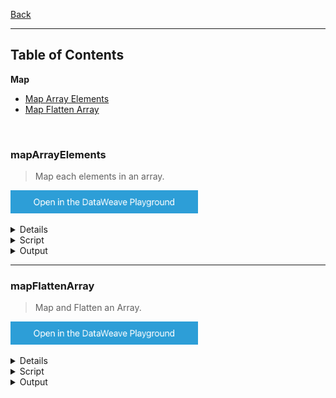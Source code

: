 [Back](../README.md)

<hr>

## Table of Contents


**Map**

- [Map Array Elements](#mapArrayElements)
- [Map Flatten Array](#mapFlattenArray)

&nbsp;

### mapArrayElements
>Map each elements in an array.

<a href="https://dataweave.mulesoft.com/learn/playground?projectMethod=GHRepo&repo=Elliot518%2Fdataweave-bible&path=MuleSoft/map%2FmapArrayElements?202307111200"><img width="300" src="/images/dwplayground-button.png"><a>

<details>
<summary>Input</summary>

```json
{
    "books": [
      {
        "-category": "cooking",
        "title":"Everyday Italian",
        "author": "Giada De Laurentiis",
        "year": "2005",
        "price": "30.00"
      },
      {
        "-category": "children",
        "title": "Harry Potter",
        "author": "J K. Rowling",
        "year": "2005",
        "price": "29.99"
      },
      {
        "-category": "web",
        "title":  "XQuery Kick Start",
        "author": [
          "James McGovern",
          "Per Bothner",
          "Kurt Cagle",
          "James Linn",
          "Vaidyanathan Nagarajan"
        ],
        "year": "2003",
        "price": "49.99"
      },
      {
        "-category": "web",
        "-cover": "paperback",
        "title": "Learning XML",
        "author": "Erik T. Ray",
        "year": "2003",
        "price": "39.95"
      }
    ]
}
```
</details>

<details>
<summary>Script</summary>

```dataweave
%dw 2.0
output application/json
---
items: payload.books map (item, index) -> {
      book: item mapObject (value, key) -> {
      (upper(key)): value
      }
}
```
</details>

<details>
<summary>Output</summary>

```json
{
  "items": [
    {
      "book": {
        "-CATEGORY": "cooking",
        "TITLE": "Everyday Italian",
        "AUTHOR": "Giada De Laurentiis",
        "YEAR": "2005",
        "PRICE": "30.00"
      }
    },
    {
      "book": {
        "-CATEGORY": "children",
        "TITLE": "Harry Potter",
        "AUTHOR": "J K. Rowling",
        "YEAR": "2005",
        "PRICE": "29.99"
      }
    },
    {
      "book": {
        "-CATEGORY": "web",
        "TITLE": "XQuery Kick Start",
        "AUTHOR": [
          "James McGovern",
          "Per Bothner",
          "Kurt Cagle",
          "James Linn",
          "Vaidyanathan Nagarajan"
        ],
        "YEAR": "2003",
        "PRICE": "49.99"
      }
    },
    {
      "book": {
        "-CATEGORY": "web",
        "-COVER": "paperback",
        "TITLE": "Learning XML",
        "AUTHOR": "Erik T. Ray",
        "YEAR": "2003",
        "PRICE": "39.95"
      }
    }
  ]
}
```
</details>

<hr>

### mapFlattenArray
>Map and Flatten an Array.

<a href="https://dataweave.mulesoft.com/learn/playground?projectMethod=GHRepo&repo=Elliot518%2Fdataweave-bible&path=MuleSoft/map%2FmapFlattenArray?202307111200"><img width="300" src="/images/dwplayground-button.png"><a>

<details>
<summary>Input</summary>

```json
[
  {
    "name": 1
  },
  {
    "name": 2
  },
  {
    "name": 3
  }
]
```
</details>

<details>
<summary>Script</summary>

```dataweave
%dw 2.0
output application/json
fun myExternalFunction(data): Array =
    if(data.name == 1)
        []
    else if(data.name == 2)
        [{name: 3}, {name:5}]
    else
        [data]
---
//flatten(myData map ((item, index) -> myExternalFunction(item)))
payload flatMap ((item, index) -> myExternalFunction(item))
```
</details>

<details>
<summary>Output</summary>

```json

```
</details>